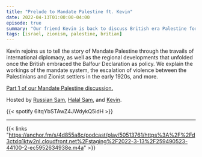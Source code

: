 ```yaml
---
title: "Prelude to Mandate Palestine ft. Kevin"
date: 2022-04-13T01:00:00-04:00
episode: true
summary: "Our friend Kevin is back to discuss British era Palestine for our Interwar Series"
tags: [israel, zionism, palestine, britian]
---
```


Kevin rejoins us to tell the story of Mandate Palestine through the travails of international diplomacy, as well as the regional developments that unfolded once the British embraced the Balfour Declaration as policy. We explain the workings of the mandate system, the escalation of violence between the Palestinians and Zionist settlers in the early 1920s, and more.

[Part 1 of our Mandate Palestine discussion.](https://gladiofreeeurope.github.io/episodes/2022-03-30-mandate-palestine/)

Hosted by [Russian Sam](https://twitter.com/reelCheburashka), [Halal Sam](https://twitter.com/halaljew), and [Kevin](https://twitter.com/ka_levin).

{{< spotify 6itqYbSTAwZ4JWdykQ5idH >}}

---

{{< links "https://anchor.fm/s/4d855a8c/podcast/play/50513761/https%3A%2F%2Fd3ctxlq1ktw2nl.cloudfront.net%2Fstaging%2F2022-3-13%2F259490523-44100-2-ec5952634938e.m4a" >}}

